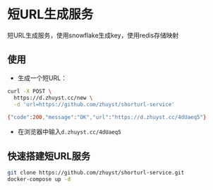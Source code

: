 # 短URL生成服务

短URL生成服务，使用snowflake生成key，使用redis存储映射

## 使用

* 生成一个短URL：
```sh
curl -X POST \
  https://d.zhuyst.cc/new \
  -d 'url=https://github.com/zhuyst/shorturl-service'
  
{"code":200,"message":"OK","url":"https://d.zhuyst.cc/4dUaeq5"}
```

* 在浏览器中输入`d.zhuyst.cc/4dUaeq5`

## 快速搭建短URL服务

```sh
git clone https://github.com/zhuyst/shorturl-service.git
docker-compose up -d
```